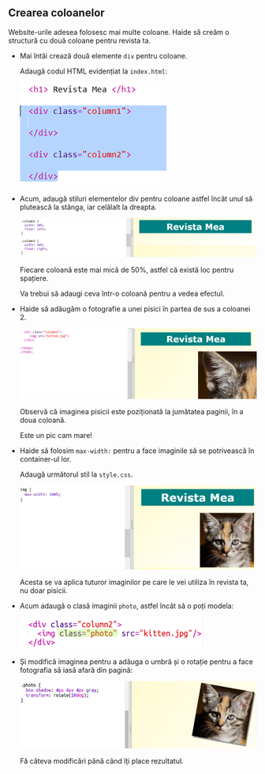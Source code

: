 ## Crearea coloanelor

Website-urile adesea folosesc mai multe coloane. Haide să creăm o structură cu două coloane pentru revista ta.

+ Mai întâi crează două elemente `div` pentru coloane.
    
    Adaugă codul HTML evidențiat la `index.html`:
    
    ![captură de ecran](images/magazine-columns.png)

+ Acum, adaugă stiluri elementelor div pentru coloane astfel încât unul să plutească la stânga, iar celălalt la dreapta.
    
    ![captură de ecran](images/magazine-columns-style.png)
    
    Fiecare coloană este mai mică de 50%, astfel că există loc pentru spațiere.
    
    Va trebui să adaugi ceva într-o coloană pentru a vedea efectul.

+ Haide să adăugăm o fotografie a unei pisici în partea de sus a coloanei 2.
    
    ![captură de ecran](images/magazine-kitten.png)
    
    Observă că imaginea pisicii este poziționată la jumătatea paginii, în a doua coloană.
    
    Este un pic cam mare!

+ Haide să folosim `max-width:` pentru a face imaginile să se potrivească în container-ul lor.
    
    Adaugă următorul stil la `style.css`.
    
    ![captură de ecran](images/magazine-img-width.png)
    
    Acesta se va aplica tuturor imaginilor pe care le vei utiliza în revista ta, nu doar pisicii.

+ Acum adaugă o clasă imaginii `photo`, astfel încât să o poți modela:
    
    ![captură de ecran](images/magazine-photo.png)

+ Și modifică imaginea pentru a adăuga o umbră și o rotație pentru a face fotografia să iasă afară din pagină:
    
    ![captură de ecran](images/magazine-photo-style.png)
    
    Fă câteva modificări până când îți place rezultatul.